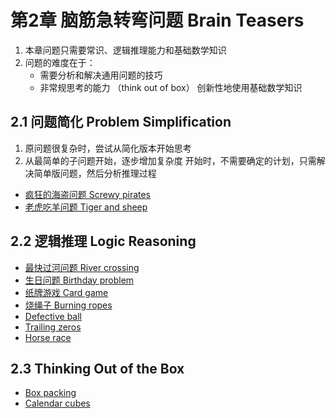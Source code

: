 # 第2章 脑筋急转弯问题 Brain Teasers

1. 本章问题只需要常识、逻辑推理能力和基础数学知识
2. 问题的难度在于：
    - 需要分析和解决通用问题的技巧
    - 非常规思考的能力 （think out of box）
创新性地使用基础数学知识

## 2.1 问题简化 Problem Simplification

1. 原问题很复杂时，尝试从简化版本开始思考
2. 从最简单的子问题开始，逐步增加复杂度
开始时，不需要确定的计划，只需解决简单版问题，然后分析推理过程

- [疯狂的海盗问题 Screwy pirates](ch2/screwy-pirates.md)
- [老虎吃羊问题 Tiger and sheep](ch2/tiger-and-sheep.md)

## 2.2 逻辑推理 Logic Reasoning

- [最快过河问题 River crossing](ch2/river-crossing.md)
- [生日问题 Birthday problem](ch2/birthday-problem.md)
- [纸牌游戏 Card game ](ch2/card-game.md)
- [烧绳子 Burning ropes](ch2/burning-ropes.md)
- [Defective ball](ch2/defective-ball.md)
- [Trailing zeros](ch2/trailing-zeros.md)
- [Horse race](ch2/horse-race.md)

## 2.3 Thinking Out of the Box

- [Box packing](ch2/box-packing.md)
- [Calendar cubes](ch2/calendar-cubes.md)
